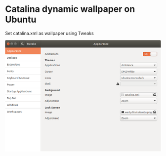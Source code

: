 # Catalina dynamic wallpaper on Ubuntu

Set catalina.xml as wallpaper using Tweaks

![](Screenshot%20from%202019-10-13%2000-43-32.png)
